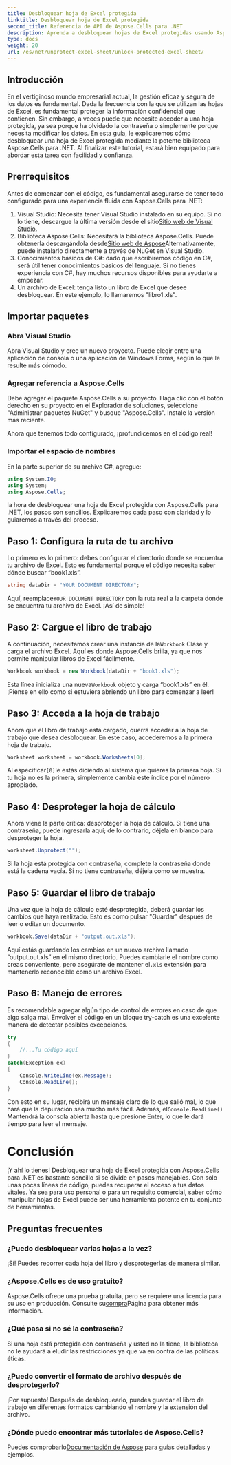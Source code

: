```yaml
---
title: Desbloquear hoja de Excel protegida
linktitle: Desbloquear hoja de Excel protegida
second_title: Referencia de API de Aspose.Cells para .NET
description: Aprenda a desbloquear hojas de Excel protegidas usando Aspose.Cells para .NET en este tutorial paso a paso para principiantes.
type: docs
weight: 20
url: /es/net/unprotect-excel-sheet/unlock-protected-excel-sheet/
---
```

## Introducción

En el vertiginoso mundo empresarial actual, la gestión eficaz y segura de los datos es fundamental. Dada la frecuencia con la que se utilizan las hojas de Excel, es fundamental proteger la información confidencial que contienen. Sin embargo, a veces puede que necesite acceder a una hoja protegida, ya sea porque ha olvidado la contraseña o simplemente porque necesita modificar los datos. En esta guía, le explicaremos cómo desbloquear una hoja de Excel protegida mediante la potente biblioteca Aspose.Cells para .NET. Al finalizar este tutorial, estará bien equipado para abordar esta tarea con facilidad y confianza.

## Prerrequisitos

Antes de comenzar con el código, es fundamental asegurarse de tener todo configurado para una experiencia fluida con Aspose.Cells para .NET:

1.  Visual Studio: Necesita tener Visual Studio instalado en su equipo. Si no lo tiene, descargue la última versión desde el sitio[Sitio web de Visual Studio](https://visualstudio.microsoft.com/downloads/).
2.  Biblioteca Aspose.Cells: Necesitará la biblioteca Aspose.Cells. Puede obtenerla descargándola desde[Sitio web de Aspose](https://releases.aspose.com/cells/net/)Alternativamente, puede instalarlo directamente a través de NuGet en Visual Studio.
3. Conocimientos básicos de C#: dado que escribiremos código en C#, será útil tener conocimientos básicos del lenguaje. Si no tienes experiencia con C#, hay muchos recursos disponibles para ayudarte a empezar.
4. Un archivo de Excel: tenga listo un libro de Excel que desee desbloquear. En este ejemplo, lo llamaremos "libro1.xls".

## Importar paquetes

### Abra Visual Studio

Abra Visual Studio y cree un nuevo proyecto. Puede elegir entre una aplicación de consola o una aplicación de Windows Forms, según lo que le resulte más cómodo.

### Agregar referencia a Aspose.Cells

Debe agregar el paquete Aspose.Cells a su proyecto. Haga clic con el botón derecho en su proyecto en el Explorador de soluciones, seleccione "Administrar paquetes NuGet" y busque "Aspose.Cells". Instale la versión más reciente.

Ahora que tenemos todo configurado, ¡profundicemos en el código real!

### Importar el espacio de nombres

En la parte superior de su archivo C#, agregue:

```csharp
using System.IO;
using System;
using Aspose.Cells;
```

la hora de desbloquear una hoja de Excel protegida con Aspose.Cells para .NET, los pasos son sencillos. Explicaremos cada paso con claridad y lo guiaremos a través del proceso.

## Paso 1: Configura la ruta de tu archivo

Lo primero es lo primero: debes configurar el directorio donde se encuentra tu archivo de Excel. Esto es fundamental porque el código necesita saber dónde buscar “book1.xls”.

```csharp
string dataDir = "YOUR DOCUMENT DIRECTORY";
```
 Aquí, reemplace`YOUR DOCUMENT DIRECTORY` con la ruta real a la carpeta donde se encuentra tu archivo de Excel. ¡Así de simple!

## Paso 2: Cargue el libro de trabajo

 A continuación, necesitamos crear una instancia de la`Workbook` Clase y carga el archivo Excel. Aquí es donde Aspose.Cells brilla, ya que nos permite manipular libros de Excel fácilmente.

```csharp
Workbook workbook = new Workbook(dataDir + "book1.xls");
```
 Esta línea inicializa una nueva`Workbook` objeto y carga “book1.xls” en él. ¡Piense en ello como si estuviera abriendo un libro para comenzar a leer!

## Paso 3: Acceda a la hoja de trabajo

Ahora que el libro de trabajo está cargado, querrá acceder a la hoja de trabajo que desea desbloquear. En este caso, accederemos a la primera hoja de trabajo.

```csharp
Worksheet worksheet = workbook.Worksheets[0];
```
 Al especificar`[0]`le estás diciendo al sistema que quieres la primera hoja. Si tu hoja no es la primera, simplemente cambia este índice por el número apropiado.

## Paso 4: Desproteger la hoja de cálculo

Ahora viene la parte crítica: desproteger la hoja de cálculo. Si tiene una contraseña, puede ingresarla aquí; de lo contrario, déjela en blanco para desproteger la hoja.

```csharp
worksheet.Unprotect("");
```
Si la hoja está protegida con contraseña, complete la contraseña donde está la cadena vacía. Si no tiene contraseña, déjela como se muestra.

## Paso 5: Guardar el libro de trabajo

Una vez que la hoja de cálculo esté desprotegida, deberá guardar los cambios que haya realizado. Esto es como pulsar "Guardar" después de leer o editar un documento.

```csharp
workbook.Save(dataDir + "output.out.xls");
```
 Aquí estás guardando los cambios en un nuevo archivo llamado “output.out.xls” en el mismo directorio. Puedes cambiarle el nombre como creas conveniente, pero asegúrate de mantener el`.xls` extensión para mantenerlo reconocible como un archivo Excel.

## Paso 6: Manejo de errores

Es recomendable agregar algún tipo de control de errores en caso de que algo salga mal. Envolver el código en un bloque try-catch es una excelente manera de detectar posibles excepciones.

```csharp
try
{
    //...Tu código aquí
}
catch(Exception ex)
{
    Console.WriteLine(ex.Message);
    Console.ReadLine();
}
```
 Con esto en su lugar, recibirá un mensaje claro de lo que salió mal, lo que hará que la depuración sea mucho más fácil. Además, el`Console.ReadLine()` Mantendrá la consola abierta hasta que presione Enter, lo que le dará tiempo para leer el mensaje.

# Conclusión

¡Y ahí lo tienes! Desbloquear una hoja de Excel protegida con Aspose.Cells para .NET es bastante sencillo si se divide en pasos manejables. Con solo unas pocas líneas de código, puedes recuperar el acceso a tus datos vitales. Ya sea para uso personal o para un requisito comercial, saber cómo manipular hojas de Excel puede ser una herramienta potente en tu conjunto de herramientas. 

## Preguntas frecuentes

### ¿Puedo desbloquear varias hojas a la vez?
¡Sí! Puedes recorrer cada hoja del libro y desprotegerlas de manera similar.

### ¿Aspose.Cells es de uso gratuito?
 Aspose.Cells ofrece una prueba gratuita, pero se requiere una licencia para su uso en producción. Consulte su[compra](https://purchase.aspose.com/buy)Página para obtener más información.

### ¿Qué pasa si no sé la contraseña?
Si una hoja está protegida con contraseña y usted no la tiene, la biblioteca no le ayudará a eludir las restricciones ya que va en contra de las políticas éticas.

### ¿Puedo convertir el formato de archivo después de desprotegerlo?
¡Por supuesto! Después de desbloquearlo, puedes guardar el libro de trabajo en diferentes formatos cambiando el nombre y la extensión del archivo.

### ¿Dónde puedo encontrar más tutoriales de Aspose.Cells?
 Puedes comprobarlo[Documentación de Aspose](https://reference.aspose.com/cells/net/) para guías detalladas y ejemplos.